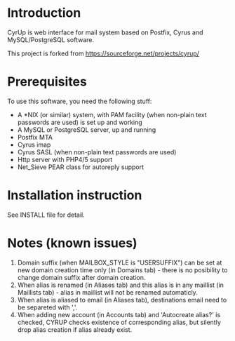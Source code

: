 # Introduction

CyrUp is web interface for mail system based on Postfix, Cyrus and MySQL/PostgreSQL software.

This project is forked from https://sourceforge.net/projects/cyrup/

# Prerequisites

To use this software, you need the following stuff:
 - A *NIX (or similar) system, with PAM facility (when non-plain text passwords are used) is set up and working
 - A MySQL or PostgreSQL server, up and running
 - Postfix MTA 
 - Cyrus imap
 - Cyrus SASL (when non-plain text passwords are used)
 - Http server with PHP4/5 support 
 - Net_Sieve PEAR class for autoreply support

# Installation instruction

See INSTALL file for detail.

# Notes (known issues)

1. Domain suffix (when MAILBOX_STYLE is "USERSUFFIX") can be set at new domain creation time only (in Domains tab) - there is no posibility to change domain suffix after domain creation.
2. When alias is renamed (in Aliases tab) and this alias is in any maillist (in Maillists tab) - alias in maillist will not be renamed automaticly.
3. When alias is aliased to email (in Aliases tab), destinations email need to be separeted with ','.
4. When adding new account (in Accounts tab) and 'Autocreate alias?' is checked, CYRUP checks existence of corresponding alias, but silently drop alias creation if alias already exist.
